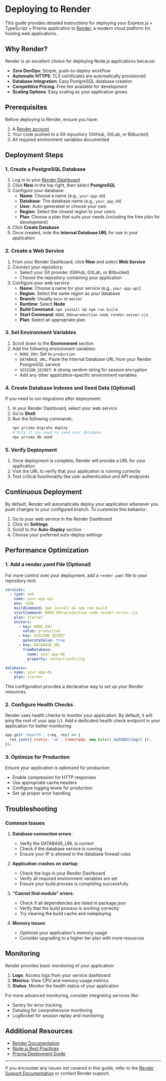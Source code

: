 # Deploying to Render

This guide provides detailed instructions for deploying your Express.js + TypeScript + Prisma application to [Render](https://render.com), a modern cloud platform for hosting web applications.

## Why Render?

Render is an excellent choice for deploying Node.js applications because:

- **Zero DevOps**: Simple, push-to-deploy workflow
- **Automatic HTTPS**: TLS certificates are automatically provisioned
- **Database Integration**: Easy PostgreSQL database creation
- **Competitive Pricing**: Free tier available for development
- **Scaling Options**: Easy scaling as your application grows

## Prerequisites

Before deploying to Render, ensure you have:

1. A [Render account](https://dashboard.render.com/register)
2. Your code pushed to a Git repository (GitHub, GitLab, or Bitbucket)
3. All required environment variables documented

## Deployment Steps

### 1. Create a PostgreSQL Database

1. Log in to your [Render Dashboard](https://dashboard.render.com)
2. Click **New** in the top right, then select **PostgreSQL**
3. Configure your database:
   - **Name**: Choose a name (e.g., `your-app-db`)
   - **Database**: The database name (e.g., `your_app_db`)
   - **User**: Auto-generated or choose your own
   - **Region**: Select the closest region to your users
   - **Plan**: Choose a plan that suits your needs (including the free plan for development)
4. Click **Create Database**
5. Once created, note the **Internal Database URL** for use in your application

### 2. Create a Web Service

1. From your Render Dashboard, click **New** and select **Web Service**
2. Connect your repository:
   - Select your Git provider (GitHub, GitLab, or Bitbucket)
   - Choose the repository containing your application
3. Configure your web service:
   - **Name**: Choose a name for your service (e.g., `your-app-api`)
   - **Region**: Select the same region as your database
   - **Branch**: Usually `main` or `master`
   - **Runtime**: Select **Node**
   - **Build Command**: `npm install && npm run build`
   - **Start Command**: `NODE_ENV=production node render-server.cjs`
   - **Plan**: Select an appropriate plan

### 3. Set Environment Variables

1. Scroll down to the **Environment** section
2. Add the following environment variables:
   - `NODE_ENV`: Set to `production`
   - `DATABASE_URL`: Paste the Internal Database URL from your Render PostgreSQL service
   - `SESSION_SECRET`: A strong random string for session encryption
   - Add any other application-specific environment variables

### 4. Create Database Indexes and Seed Data (Optional)

If you need to run migrations after deployment:

1. In your Render Dashboard, select your web service
2. Go to **Shell**
3. Run the following commands:
   ```bash
   npx prisma migrate deploy
   # Only if you need to seed your database
   npx prisma db seed
   ```

### 5. Verify Deployment

1. Once deployment is complete, Render will provide a URL for your application
2. Visit the URL to verify that your application is running correctly
3. Test critical functionality like user authentication and API endpoints

## Continuous Deployment

By default, Render will automatically deploy your application whenever you push changes to your configured branch. To customize this behavior:

1. Go to your web service in the Render Dashboard
2. Click on **Settings**
3. Scroll to the **Auto-Deploy** section
4. Choose your preferred auto-deploy settings

## Performance Optimization

### 1. Add a render.yaml File (Optional)

For more control over your deployment, add a `render.yaml` file to your repository root:

```yaml
services:
  - type: web
    name: your-app-api
    env: node
    buildCommand: npm install && npm run build
    startCommand: NODE_ENV=production node render-server.cjs
    plan: starter
    envVars:
      - key: NODE_ENV
        value: production
      - key: SESSION_SECRET
        generateValue: true
      - key: DATABASE_URL
        fromDatabase:
          name: your-app-db
          property: connectionString

databases:
  - name: your-app-db
    plan: starter
```

This configuration provides a declarative way to set up your Render resources.

### 2. Configure Health Checks

Render uses health checks to monitor your application. By default, it will ping the root of your app (`/`). 
Add a dedicated health check endpoint in your application for better monitoring:

```javascript
app.get('/health', (req, res) => {
  res.json({ status: 'ok', timestamp: new Date().toISOString() });
});
```

### 3. Optimize for Production

Ensure your application is optimized for production:

- Enable compression for HTTP responses
- Use appropriate cache headers
- Configure logging levels for production
- Set up proper error handling

## Troubleshooting

### Common Issues

1. **Database connection errors**:
   - Verify the DATABASE_URL is correct
   - Check if the database service is running
   - Ensure your IP is allowed in the database firewall rules

2. **Application crashes on startup**:
   - Check the logs in your Render Dashboard
   - Verify all required environment variables are set
   - Ensure your build process is completing successfully

3. **"Cannot find module" errors**:
   - Check if all dependencies are listed in package.json
   - Verify that the build process is working correctly
   - Try clearing the build cache and redeploying

4. **Memory issues**:
   - Optimize your application's memory usage
   - Consider upgrading to a higher tier plan with more resources

## Monitoring

Render provides basic monitoring of your application:

1. **Logs**: Access logs from your service dashboard
2. **Metrics**: View CPU and memory usage metrics
3. **Status**: Monitor the health status of your application

For more advanced monitoring, consider integrating services like:
- Sentry for error tracking
- Datadog for comprehensive monitoring
- LogRocket for session replay and monitoring

## Additional Resources

- [Render Documentation](https://render.com/docs)
- [Node.js Best Practices](https://github.com/goldbergyoni/nodebestpractices)
- [Prisma Deployment Guide](https://www.prisma.io/docs/guides/deployment/deployment)

---

If you encounter any issues not covered in this guide, refer to the [Render Support Documentation](https://render.com/docs) or contact Render support.